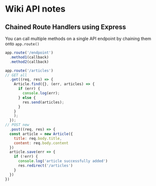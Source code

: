 # Wiki API notes

## Chained Route Handlers using Express

You can call multiple methods on a single API endpoint by chaining them onto `app.route()`

```js
app.route('/endpoint')
  .method1(callback)
  .method2(callback)
```

```js
app.route('/articles')
// GET all
  .get((req, res) => {
    Article.find({}, (err, articles) => {
      if (err) {
        console.log(err);
      } else {
        res.send(articles);
      }
    }
    );
  });
// POST new
  .post((req, res) => {
  const article = new Article({
    title: req.body.title,
    content: req.body.content
  })
  article.save(err => {
    if (!err) {
      console.log('article successfully added')
      res.redirect('/articles')
    }
  })
})
```
